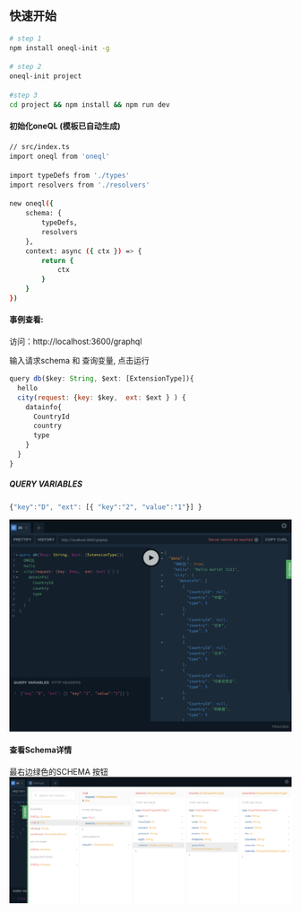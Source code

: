 快速开始
------

```sh
# step 1
npm install oneql-init -g

# step 2
oneql-init project

#step 3
cd project && npm install && npm run dev
```

#### 初始化oneQL (模板已自动生成)

```sh
// src/index.ts
import oneql from 'oneql'

import typeDefs from './types'
import resolvers from './resolvers'

new oneql({
    schema: {
        typeDefs,
        resolvers
    },
    context: async ({ ctx }) => {
        return {
            ctx
        }
    }
})
```

#### 事例查看:
<p>访问：http://localhost:3600/graphql</p>

<p>输入请求schema 和 查询变量, 点击运行</p>

```js
query db($key: String, $ext: [ExtensionType]){
  hello
  city(request: {key: $key,  ext: $ext } ) {
    datainfo{
      CountryId
      country
      type
    }
  }
}
```

##### QUERY VARIABLES
```js
{"key":"D", "ext": [{ "key":"2", "value":"1"}] }
```

![avatar](../doc/oneQL-example.png)


#### 查看Schema详情

最右边绿色的SCHEMA 按钮
![avatar](../doc/schema-detail.png)

